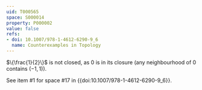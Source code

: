```yaml
---
uid: T000565
space: S000014
property: P000002
value: false
refs:
- doi: 10.1007/978-1-4612-6290-9_6
  name: Counterexamples in Topology
---
```


$\{\frac{1}{2}\}$ is not closed, as $0$ is in its closure (any neighbourhood of $0$ contains $(-1,1)$).

See item #1 for space #17 in {{doi:10.1007/978-1-4612-6290-9_6}}.
